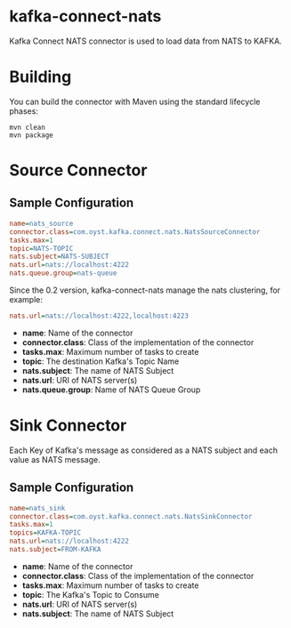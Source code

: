 # kafka-connect-nats
Kafka Connect NATS connector is used to load data from NATS to KAFKA.

# Building
You can build the connector with Maven using the standard lifecycle phases:
```
mvn clean
mvn package
```

# Source Connector

## Sample Configuration

```ini
name=nats_source
connector.class=com.oyst.kafka.connect.nats.NatsSourceConnector
tasks.max=1
topic=NATS-TOPIC
nats.subject=NATS-SUBJECT
nats.url=nats://localhost:4222
nats.queue.group=nats-queue
```

Since the 0.2 version, kafka-connect-nats manage the nats clustering, for example:
```ini
nats.url=nats://localhost:4222,localhost:4223
```
* **name**: Name of the connector
* **connector.class**: Class of the implementation of the connector
* **tasks.max**: Maximum number of tasks to create
* **topic**: The destination Kafka's Topic Name
* **nats.subject**: The name of NATS Subject
* **nats.url**: URI of NATS server(s)
* **nats.queue.group**: Name of NATS Queue Group

# Sink Connector

Each Key of Kafka's message as considered as a NATS subject and each value as NATS message. 
## Sample Configuration

```ini
name=nats_sink
connector.class=com.oyst.kafka.connect.nats.NatsSinkConnector
tasks.max=1
topics=KAFKA-TOPIC
nats.url=nats://localhost:4222
nats.subject=FROM-KAFKA
```

* **name**: Name of the connector
* **connector.class**: Class of the implementation of the connector
* **tasks.max**: Maximum number of tasks to create
* **topic**: The Kafka's Topic to Consume
* **nats.url**: URI of NATS server(s)
* **nats.subject**: The name of NATS Subject